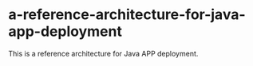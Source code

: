 # a-reference-architecture-for-java-app-deployment
This is a reference architecture for Java APP deployment.

